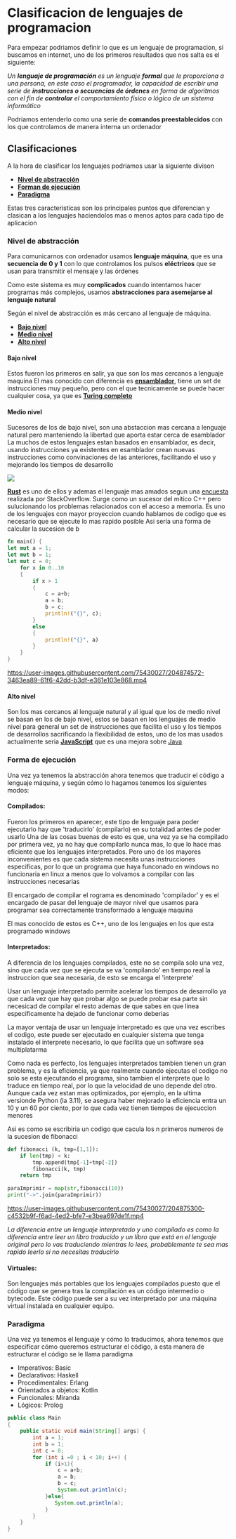 # Clasificacion de lenguajes de programacion

Para empezar podriamos definir lo que es un lenguaje de programacion, si buscamos en internet, uno de los primeros resultados que nos salta es el siguiente:

  _Un **lenguaje de programación** es un lenguaje **formal** que le proporciona a una persona, en este caso el programador, la capacidad de escribir una serie de **instrucciones o secuencias de órdenes** en forma de algoritmos con el fin de **controlar** el comportamiento físico o lógico de un sistema informático_

Podriamos entenderlo como una serie de **comandos preestablecidos** con los que controlamos de manera interna un ordenador

## Clasificaciones

A la hora de clasificar los lenguajes podriamos usar la siguiente divison

 - [**Nivel de abstracción**](#nivel-de-abstracción)
 - [**Forman de ejecución**](#forma-de-ejecución)
 - [**Paradigma**](#paradigma)
 
Estas tres caracteristicas son los principales puntos que diferencian y clasican a los lenguajes haciendolos mas o menos aptos para cada tipo de aplicacion

  ### Nivel de abstracción
 
Para comunicarnos con ordenador usamos **lenguaje máquina**, que es una **secuencia de 0 y 1** con lo que controlamos los pulsos **eléctricos** que se usan para transmitir el mensaje y las órdenes

Como este sistema es muy **complicados** cuando intentamos hacer programas más complejos, usamos **abstracciones para asemejarse al lenguaje natural**

Según el nivel de abstracción es más cercano al lenguaje de máquina.

 - [**Bajo nivel**](#bajo-nivel)
 - [**Medio nivel**](#medio-nivel)
 - [**Alto nivel**](#alto-nivel)

#### Bajo nivel
Estos fueron los primeros en salir, ya que son los mas cercanos a lenguaje maquina
El mas conocido con diferencia es [**ensamblador**](https://www.youtube.com/watch?v=4gwYkEK0gOk), tiene un set de instrucciones muy pequeño, pero con el que tecnicamente se puede hacer cualquier cosa, ya que es [**Turing completo**](https://es.wikipedia.org/wiki/Turing_completo) 

#### Medio nivel
Sucesores de los de bajo nivel, son una abstaccion mas cercana a lenguaje natural pero manteniendo la libertad que aporta estar cerca de esamblador
La muchos de estos lenguajes estan basados en ensamblador, es decir, usando instrucciones ya existentes en esamblador crean nuevas instrucciones como convinaciones de las anteriores, facilitando el uso y mejorando los tiempos de desarrollo

![](https://github.com/Stinger-dev/Lenguajes-de-programaci-n/blob/main/Assets/rust.png)

[**Rust**](https://www.rust-lang.org) es uno de ellos y ademas el lenguaje mas amados segun una [encuesta](https://insights.stackoverflow.com/survey/2021) realizada por StackOverflow. Surge como un sucesor del mitico C++ pero sulucionando los problemas relacionados con el acceso a memoria.
Es uno de los lenguajes con mayor proyeccion cuando hablamos de codigo que es necesario que se ejecute lo mas rapido posible
Asi seria una forma de calcular la sucesion de b 

```rust
fn main() {
let mut a = 1;
let mut b = 1;
let mut c = 0;
    for x in 0..10
    {
        if x > 1
        {
            c = a+b;
            a = b;
            b = c;
            println!("{}", c);
        }
        else
        {
            println!("{}", a)
        }
    }
}
```


https://user-images.githubusercontent.com/75430027/204874572-3463ea89-61f6-42dd-b3df-e361e103e868.mp4




#### Alto nivel
Son los mas cercanos al lenguaje natural y al igual que los de medio nivel se basan en los de bajo nivel, estos se basan en los lenguajes de medio nivel para general un set de instrucciones que facilita el uso y los tiempos de desarrollos sacrificando la flexibilidad de estos, uno de los mas usados actualmente seria [**JavaScript**](https://developer.mozilla.org/es/docs/Web/JavaScript) que es una mejora sobre [Java](https://www.java.com/es/)

### Forma de ejecución

Una vez ya tenemos la abstracción ahora tenemos que traducir el código a lenguaje máquina, y según cómo lo hagamos tenemos los siguientes modos:

#### Compilados:
Fueron los primeros en aparecer, este tipo de lenguaje para poder ejecutarlo hay que 'traducirlo' (compilarlo) en su totalidad antes de poder usarlo
Una de las cosas buenas de esto es que, una vez ya se ha compilado por primera vez, ya no hay que compilarlo nunca mas, lo que lo hace mas eficiente que los lenguajes interpretados. Pero uno de los mayores inconvenientes es que cada sistema necesita unas instrucciones especificas, por lo que un programa que haya funconado en windows no funcionaria en linux a menos que lo volvamos a compilar con las instrucciones necesarias

El encargado de compilar el rograma es denominado 'compilador' y es el encargado de pasar del lenguaje de mayor nivel que usamos para programar sea correctamente transformado a lenguaje maquina

El mas conocido de estos es C++, uno de los lenguajes en los que esta programado windows

#### Interpretados: 
A diferencia de los lenguajes compilados, este no se compila solo una vez, sino que cada vez que se ejecuta se va 'compilando' en tiempo real la instruccion que sea necesaria, de esto se encarga el 'interprete' 

Usar un lenguaje interpretado permite acelerar los tiempos de desarrollo ya que cada vez que hay que probar algo se puede probar esa parte sin necesicad de compilar el resto ademas de que sabes en que linea especificamente ha dejado de funcionar como deberias

La mayor ventaja de usar un lenguaje interpretado es que una vez escribes el codigo, este puede ser ejecutado en cualquier sistema que tenga instalado el interprete necesario, lo que facilita que un software sea multiplatarma

Como nada es perfecto, los lenguajes interpretados tambien tienen un gran problema, y es la eficiencia, ya que realmente cuando ejecutas el codigo no solo se esta ejecutando el programa, sino tambien el interprete que lo traduce en tiempo real, por lo que la velocidad de uno depende del otro. Aunque cada vez estan mas optimizados, por ejemplo, en la ultima versionde Python (la 3.11), se asegura haber mejorado la eficiencia entra un 10 y un 60 por ciento, por lo que cada vez tienen tiempos de ejecuccion menores

Asi es como se escribiria un codigo que cacula los n primeros numeros de la sucesion de fibonacci

``` python
def fibonacci (k, tmp=[1,1]):   
    if len(tmp) < k:
        tmp.append(tmp[-1]+tmp[-2])
        fibonacci(k, tmp)
    return tmp
    
paraImprimir = map(str,fibonacci(10))
print("->".join(paraImprimir))
```


https://user-images.githubusercontent.com/75430027/204875300-c4532b9f-f6ad-4ed2-bfe7-e3bea697de1f.mp4



_La diferencia entre un lenguaje interpretado y uno compilado es como la diferencia entre leer un libro traducido y un libro que está en el lenguaje original pero lo vas traduciendo mientras lo lees, probablemente te sea mas rapido leerlo si no necesitas traducirlo_

#### Virtuales: 
Son lenguajes más portables que los lenguajes compilados puesto que el código que se genera tras la compilación es un código intermedio o bytecode. Este código puede ser a su vez interpretado por una máquina virtual instalada en cualquier equipo. 


### Paradigma

Una vez ya tenemos el lenguaje y cómo lo traducimos, ahora tenemos que especificar cómo queremos estructurar el código, a esta manera de estructurar el código se le llama paradigma

- Imperativos: Basic
- Declarativos: Haskell
- Procedimentales: Erlang
- Orientados a objetos: Kotlin
- Funcionales: Miranda
- Lógicos: Prolog

```java
public class Main
{
	public static void main(String[] args) {
		int a = 1;
		int b = 1;
		int c = 0;
		for (int i =0 ; i < 10; i++) {
		    if (i>1){
		        c = a+b;
		        a = b;
		        b = c;
                System.out.println(c);
		    }else{
		       System.out.println(a);
		    }
        }
	}
}
```
